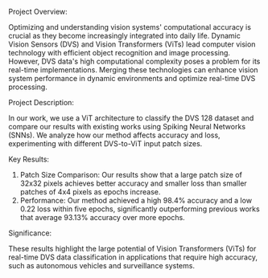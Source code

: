 Project Overview:

Optimizing and understanding vision systems' computational accuracy is crucial as they become increasingly integrated into daily life. Dynamic Vision Sensors (DVS) and Vision Transformers (ViTs) lead computer vision technology with efficient object recognition and image processing. However, DVS data's high computational complexity poses a problem for its real-time implementations. Merging these technologies can enhance vision system performance in dynamic environments and optimize real-time DVS processing.

Project Description:

In our work, we use a ViT architecture to classify the DVS 128 dataset and compare our results with existing works using Spiking Neural Networks (SNNs). We analyze how our method affects accuracy and loss, experimenting with different DVS-to-ViT input patch sizes.

Key Results:

  1. Patch Size Comparison: Our results show that a large patch size of 32x32 pixels achieves better accuracy and smaller loss than smaller patches of 4x4 pixels as epochs increase.
  2. Performance: Our method achieved a high 98.4% accuracy and a low 0.22 loss within five epochs, significantly outperforming previous works that average 93.13% accuracy over more epochs.

Significance:

These results highlight the large potential of Vision Transformers (ViTs) for real-time DVS data classification in applications that require high accuracy, such as autonomous vehicles and surveillance systems.
